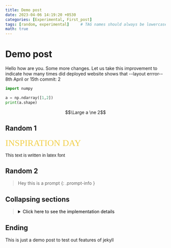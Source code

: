 ```yaml
---
title: Demo post 
date: 2023-04-06 14:19:20 +0530
categories: [Experimental, First_post]
tags: [random, experimental]     # TAG names should always be lowercase
math: true
---
```


# Demo post

Hello how are you. Some more changes. 
Let us take this improvement to indicate how many times did deployed website shows that --layout errror--
8th April or 15th commit: 2

```python
import numpy

a = np.ndarray([1,2])
print(a.shape)
```

$$\Large a \ne 2$$

## Random 1

<span style="color: #f2cf4a; font-family: Babas; font-size: 2em;">INSPIRATION DAY</span>

<p style= "font-family: 'Arial';">This text is written in latex font</p>

## Random 2

> Hey this is a prompt
{: .prompt-info }

## Collapsing sections

<blockquote>
    <details>
        <summary style="color: black;">Click here to see the implementation details</summary>
        {% comment %}
        You can use font-size or div for box feeling. What that causes issues for responsive website!
        Also don't use heading in hidden blocks, TOC fails to see them
        {% endcomment %}

        <ol style="color: black;">
            <b> To Do list </b>
            <ol>
                <li> Hello </li>
                <li> How are you </li>
            </ol>
            <b> Some code </b>
            {% highlight python %}
            import numpy as np
            import pandas as pd

            data = pd.read_csv("filename")
            {% endhighlight %} 
        </ol>
    </details>
</blockquote>

## Ending

This is just a demo post to test out features of jekyll
